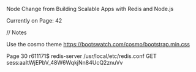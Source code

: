Node Change from Building Scalable Apps with Redis and Node.js

Currently on Page: 42

// Notes

Use the cosmo theme
https://bootswatch.com/cosmo/bootstrap.min.css

Page 30
 r611171$ redis-server /usr/local/etc/redis.conf
          GET sess:aaItWjEPbV_48W6WqkjNn84UcQ2znuVv
